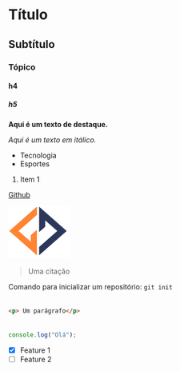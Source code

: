 # Título 

## Subtítulo

### Tópico

#### h4

##### h5


**Aqui é um texto de destaque.**

_Aqui é um texto em itálico._


- Tecnologia
- Esportes

1. Item 1


[Github](https://www;github.com)

![Logo da Growdev](./assets/logo_growdev2.png)


> Uma citação

Comando para inicializar um repositório: `git init`

```html

<p> Um parágrafo</p>
```

```js

console.log("Olá");
```

- [x] Feature 1
- [ ] Feature 2